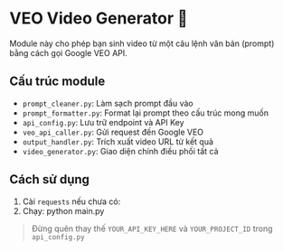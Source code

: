 # VEO Video Generator 🎥

Module này cho phép bạn sinh video từ một câu lệnh văn bản (prompt) bằng cách gọi Google VEO API.

## Cấu trúc module

- `prompt_cleaner.py`: Làm sạch prompt đầu vào
- `prompt_formatter.py`: Format lại prompt theo cấu trúc mong muốn
- `api_config.py`: Lưu trữ endpoint và API Key
- `veo_api_caller.py`: Gửi request đến Google VEO
- `output_handler.py`: Trích xuất video URL từ kết quả
- `video_generator.py`: Giao diện chính điều phối tất cả

## Cách sử dụng

1. Cài `requests` nếu chưa có:
2. Chạy: python main.py
> Đừng quên thay thế `YOUR_API_KEY_HERE` và `YOUR_PROJECT_ID` trong `api_config.py`
